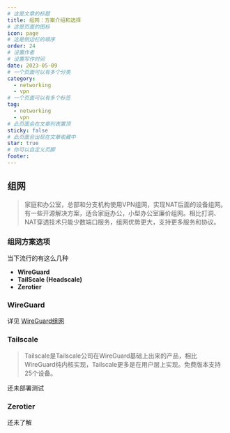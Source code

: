 ```yaml
---
# 这是文章的标题
title: 组网：方案介绍和选择
# 这是页面的图标
icon: page
# 这是侧边栏的顺序
order: 24
# 设置作者
# 设置写作时间
date: 2023-05-09
# 一个页面可以有多个分类
category:
  - networking
  - vpn
# 一个页面可以有多个标签
tag:
  - networking
  - vpn
# 此页面会在文章列表置顶
sticky: false
# 此页面会出现在文章收藏中
star: true
# 你可以自定义页脚
footer: 
---
```







## 组网

>家庭和办公室，总部和分支机构使用VPN组网，实现NAT后面的设备组网。有一些开源解决方案，适合家庭办公，小型办公室廉价组网。相比打洞、NAT穿透技术只能少数端口服务，组网优势更大，支持更多服务和协议。

### 组网方案选项

当下流行的有这么几种

- **WireGuard** 
- **TailScale (Headscale)**
- **Zerotier**

### WireGuard

详见 [WireGuard组网](https://blog.solex-inc.com/zh/%E4%BF%A1%E6%81%AF%E6%8A%80%E6%9C%AF/%E7%BD%91%E7%BB%9C/wireguard.html)

### Tailscale

>Tailscale是Tailscale公司在WireGuard基础上出来的产品，相比WireGuard纯内核实现，Tailscale更多是在用户层上实现。免费版本支持25个设备。


还未部署测试

### Zerotier

还未了解
